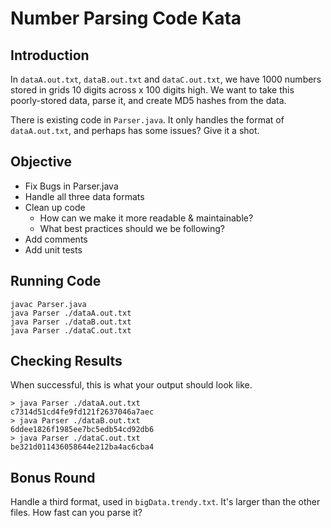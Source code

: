 # Number Parsing Code Kata
## Introduction
In ```dataA.out.txt```, ```dataB.out.txt``` and ```dataC.out.txt```, we have 1000 numbers stored in grids 10 digits across x 100 digits high. We want to take this poorly-stored data, parse it, and create MD5 hashes from the data.   

There is existing code in ```Parser.java```. It only handles the format of ```dataA.out.txt```, and perhaps has some issues? Give it a shot.

## Objective
- Fix Bugs in Parser.java
- Handle all three data formats
- Clean up code 
    - How can we make it more readable & maintainable?
    - What best practices should we be following?
- Add comments
- Add unit tests


## Running Code 
```
javac Parser.java
java Parser ./dataA.out.txt
java Parser ./dataB.out.txt
java Parser ./dataC.out.txt
```

## Checking Results
When successful, this is what your output should look like.
```
> java Parser ./dataA.out.txt
c7314d51cd4fe9fd121f2637046a7aec
> java Parser ./dataB.out.txt
6ddee1826f1985ee7bc5edb54cd92db6
> java Parser ./dataC.out.txt
be321d011436058644e212ba4ac6cba4
```

## Bonus Round
Handle a third format, used in ```bigData.trendy.txt```. It's larger than the other files. How fast can you parse it?
